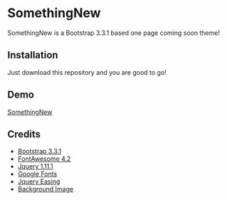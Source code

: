# SomethingNew

SomethingNew is a Bootstrap 3.3.1 based one page coming soon theme!

## Installation
Just download this repository and you are good to go!

## Demo
[SomethingNew](http://themes.reazul.net/somethingnew)

## Credits
* [Bootstrap 3.3.1](http://getbootstrap.com)
* [FontAwesome 4.2](http://fontawesome.io)
* [Jquery 1.11.1](http://jquery.com)
* [Google Fonts](http://google.com/fonts)
* [Jquery Easing](http://gsgd.co.uk/sandbox/jquery/easing/)
* [Background Image](https://unsplash.com/)
